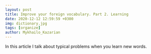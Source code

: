 ```yaml
---
layout: post
title: Improve your foreign vocabulary. Part 2. Learning
date: 2020-12-12 12:59:59 +0300
img: dictionary.jpg
tags: [organize]
author: Mykhailo_Kazarian
---
```

In this article I talk about typical problems when you learn new words.

